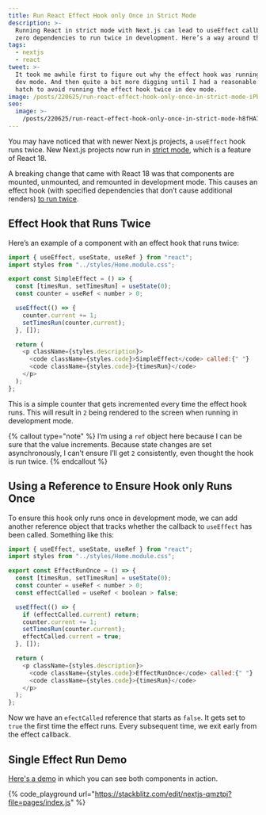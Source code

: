 ```yaml
---
title: Run React Effect Hook only Once in Strict Mode
description: >-
  Running React in strict mode with Next.js can lead to useEffect callbacks with
  zero dependencies to run twice in development. Here’s a way around that.
tags:
  - nextjs
  - react
tweet: >-
  It took me awhile first to figure out why the effect hook was running twice in
  dev mode. And then quite a bit more digging until I had a reasonable escape
  hatch to avoid running the effect hook twice in dev mode.
image: /posts/220625/run-react-effect-hook-only-once-in-strict-mode-iPbgxvcN.png
seo:
  image: >-
    /posts/220625/run-react-effect-hook-only-once-in-strict-mode-h8fHA769--meta.png
---
```


You may have noticed that with newer Next.js projects, a `useEffect` hook runs twice. New Next.js projects now run in [strict mode](https://nextjs.org/docs/api-reference/next.config.js/react-strict-mode), which is a feature of React 18.

A breaking change that came with React 18 was that components are mounted, unmounted, and remounted in development mode. This causes an effect hook (with specified dependencies that don’t cause additional renders) [to run twice](https://www.techiediaries.com/react-18-useeffect/).

## Effect Hook that Runs Twice

Here’s an example of a component with an effect hook that runs twice:

```js
import { useEffect, useState, useRef } from "react";
import styles from "../styles/Home.module.css";

export const SimpleEffect = () => {
  const [timesRun, setTimesRun] = useState(0);
  const counter = useRef < number > 0;

  useEffect(() => {
    counter.current += 1;
    setTimesRun(counter.current);
  }, []);

  return (
    <p className={styles.description}>
      <code className={styles.code}>SimpleEffect</code> called:{" "}
      <code className={styles.code}>{timesRun}</code>
    </p>
  );
};
```

This is a simple counter that gets incremented every time the effect hook runs. This will result in `2` being rendered to the screen when running in development mode.

{% callout type="note" %}
I’m using a `ref` object here because I can be sure that the value increments. Because state changes are set asynchronously, I can’t ensure I’ll get `2` consistently, even thought the hook is run twice.
{% endcallout %}

## Using a Reference to Ensure Hook only Runs Once

To ensure this hook only runs once in development mode, we can add another reference object that tracks whether the callback to `useEffect` has been called. Something like this:

```js
import { useEffect, useState, useRef } from "react";
import styles from "../styles/Home.module.css";

export const EffectRunOnce = () => {
  const [timesRun, setTimesRun] = useState(0);
  const counter = useRef < number > 0;
  const effectCalled = useRef < boolean > false;

  useEffect(() => {
    if (effectCalled.current) return;
    counter.current += 1;
    setTimesRun(counter.current);
    effectCalled.current = true;
  }, []);

  return (
    <p className={styles.description}>
      <code className={styles.code}>EffectRunOnce</code> called:{" "}
      <code className={styles.code}>{timesRun}</code>
    </p>
  );
};
```

Now we have an `efectCalled` reference that starts as `false`. It gets set to `true` the first time the effect runs. Every subsequent time, we exit early from the effect callback.

## Single Effect Run Demo

[Here's a demo](https://stackblitz.com/edit/nextjs-qmztpj?file=components%2FSimpleEffect.tsx,components%2FEffectRunOnce.tsx,pages%2Findex.js) in which you can see both components in action.

{% code_playground url="https://stackblitz.com/edit/nextjs-qmztpj?file=pages/index.js" %}

